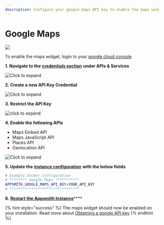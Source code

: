 ```yaml
---
description: Configure your google maps API key to enable the maps widget on Appsmith
---
```


# Google Maps

![](../../.gitbook/assets/screenshot-2020-07-17-at-5.02.29-pm.png)

To enable the maps widget, login to your [google cloud console](https://console.cloud.google.com/)

**1. Navigate to the** [**credentials section**](https://console.cloud.google.com/apis/credentials) **under APIs & Services**

![Click to expand](../../.gitbook/assets/maps-credentials.png)

**2. Create a new API Key Credential**

![Click to expand](../../.gitbook/assets/maps-api-key.png)

**3. Restrict the API Key**

![click to expand](../../.gitbook/assets/maps-api-restrict%20%281%29.png)

**4. Enable the following APIs**

* Maps Embed API
* Maps JavaScript API
* Places API
* Geolocation API

![Click to expand](../../.gitbook/assets/maps-apis.png)

**5. Update the** [**instance configuration**](./) **with the below fields**

```bash
# Example Docker Configuration
# ******** Google Maps ***********
APPSMITH_GOOGLE_MAPS_API_KEY=YOUR_API_KEY
# ********************************
```

**6.** [**Restart the Appsmith Instance**](./)\*\*\*\*

{% hint style="success" %}
The maps widget should now be enabled on your installation. Read more about [Obtaining a google API key](https://developers.google.com/maps/documentation/javascript/get-api-key)
{% endhint %}

